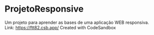 # ProjetoResponsive
Um projeto para aprender as bases de uma aplicação WEB responsiva.
Link: https://ftt82.csb.app/
Created with CodeSandbox
